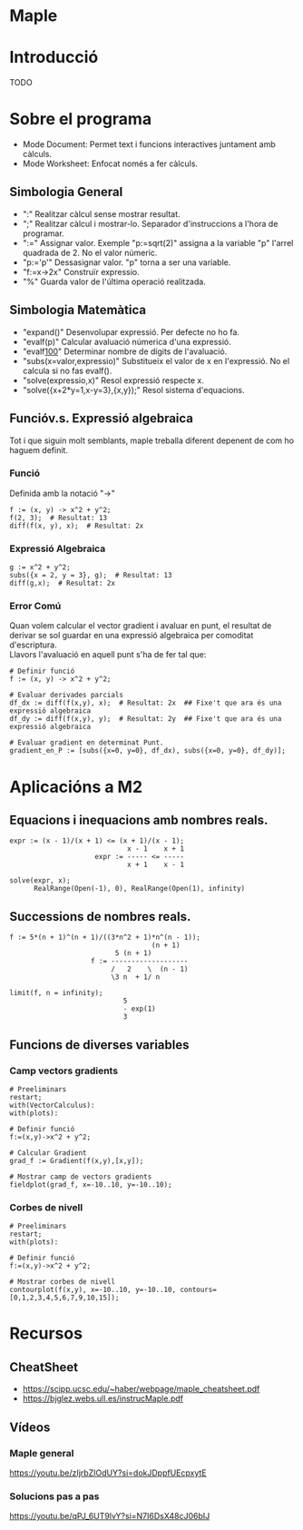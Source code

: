 # Maple
# Introducció
TODO

# Sobre el programa
- Mode Document: Permet text i funcions interactives juntament amb càlculs.
- Mode Worksheet: Enfocat només a fer càlculs.

## Simbologia General
- ":" Realitzar càlcul sense mostrar resultat.
- ";" Realitzar càlcul i mostrar-lo. Separador d'instruccions a l'hora de programar.
- ":=" Assignar valor. Exemple "p:=sqrt(2)" assigna a la variable "p" l'arrel quadrada de 2. No el valor númeric.
- "p:='p'" Dessasignar valor. "p" torna a ser una variable.
- "f:=x->2x" Construïr expressio.
- "%" Guarda valor de l'última operació realitzada.

## Simbologia Matemàtica
- "expand()" Desenvolupar expressió. Per defecte no ho fa.
- "evalf(p)" Calcular avaluació númerica d'una expressió.
- "evalf[100](pi)" Determinar nombre de dígits de l'avaluació.
- "subs(x=valor,expressio)" Substitueix el valor de x en l'expressió. No el calcula si no fas evalf().
- "solve(expressio,x)" Resol expressió respecte x.
- "solve({x+2*y=1,x-y=3},{x,y});" Resol sistema d'equacions.

## Funcióv.s. Expressió algebraica
Tot i que siguin molt semblants, maple treballa diferent depenent de com ho haguem definit.
### Funció
Definida amb la notació "->"
```
f := (x, y) -> x^2 + y^2;
f(2, 3);  # Resultat: 13
diff(f(x, y), x);  # Resultat: 2x
```
### Expressió Algebraica
```
g := x^2 + y^2;
subs({x = 2, y = 3}, g);  # Resultat: 13
diff(g,x);  # Resultat: 2x
```
### Error Comú
Quan volem calcular el vector gradient i avaluar en punt, el resultat de derivar se sol guardar en una expressió algebraica per comoditat d'escriptura. <br>
Llavors l'avaluació en aquell punt s'ha de fer tal que:
```
# Definir funció
f := (x, y) -> x^2 + y^2;

# Evaluar derivades parcials
df_dx := diff(f(x,y), x);  # Resultat: 2x  ## Fixe't que ara és una expressió algebraica
df_dy := diff(f(x,y), y);  # Resultat: 2y  ## Fixe't que ara és una expressió algebraica

# Evaluar gradient en determinat Punt.
gradient_en_P := [subs({x=0, y=0}, df_dx), subs({x=0, y=0}, df_dy)];
```


# Aplicacións a M2 
## Equacions i inequacions amb nombres reals.
```
expr := (x - 1)/(x + 1) <= (x + 1)/(x - 1);
                             x - 1    x + 1
                     expr := ----- <= -----
                             x + 1    x - 1

solve(expr, x);
      RealRange(Open(-1), 0), RealRange(Open(1), infinity)
```

## Successions de nombres reals.
```
f := 5*(n + 1)^(n + 1)/((3*n^2 + 1)*n^(n - 1));
                                   (n + 1)  
                          5 (n + 1)         
                    f := -------------------
                         /   2    \  (n - 1)
                         \3 n  + 1/ n       

limit(f, n = infinity);
                            5       
                            - exp(1)
                            3       
```

## Funcions de diverses variables
### Camp vectors gradients
```
# Preeliminars
restart;
with(VectorCalculus):
with(plots):

# Definir funció
f:=(x,y)->x^2 + y^2;

# Calcular Gradient
grad_f := Gradient(f(x,y),[x,y]);

# Mostrar camp de vectors gradients
fieldplot(grad_f, x=-10..10, y=-10..10);
```

### Corbes de nivell
```
# Preeliminars
restart;
with(plots):

# Definir funció
f:=(x,y)->x^2 + y^2;

# Mostrar corbes de nivell
contourplot(f(x,y), x=-10..10, y=-10..10, contours=[0,1,2,3,4,5,6,7,9,10,15]);
```

# Recursos
## CheatSheet
- https://scipp.ucsc.edu/~haber/webpage/maple_cheatsheet.pdf
- https://bjglez.webs.ull.es/instrucMaple.pdf

## Vídeos
### Maple general
https://youtu.be/zIjrbZIOdUY?si=dokJDppfUEcpxytE

### Solucions pas a pas
https://youtu.be/qPJ_6UT9lvY?si=N7I6DsX48cJ06bIJ